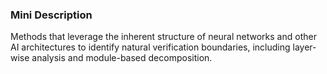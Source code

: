 ### Mini Description

Methods that leverage the inherent structure of neural networks and other AI architectures to identify natural verification boundaries, including layer-wise analysis and module-based decomposition.

